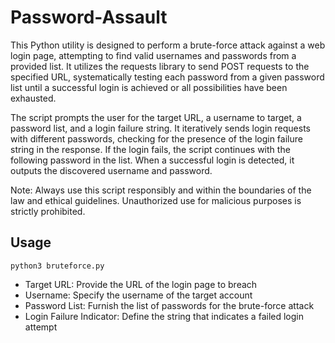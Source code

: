 # Password-Assault #

This Python utility is designed to perform a brute-force attack against a web login page, attempting to find valid usernames and passwords from a provided list. It utilizes the requests library to send POST requests to the specified URL, systematically testing each password from a given password list until a successful login is achieved or all possibilities have been exhausted.

The script prompts the user for the target URL, a username to target, a password list, and a login failure string. It iteratively sends login requests with different passwords, checking for the presence of the login failure string in the response. If the login fails, the script continues with the following password in the list. When a successful login is detected, it outputs the discovered username and password.

Note: Always use this script responsibly and within the boundaries of the law and ethical guidelines. Unauthorized use for malicious purposes is strictly prohibited.

## Usage ##

```python3 bruteforce.py```

- Target URL: Provide the URL of the login page to breach
- Username: Specify the username of the target account
- Password List: Furnish the list of passwords for the brute-force attack
- Login Failure Indicator: Define the string that indicates a failed login attempt
